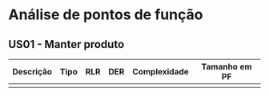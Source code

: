 # Análise de pontos de função

## US01 - Manter produto

| Descrição | Tipo | RLR | DER | Complexidade | Tamanho em PF |
| --------- | ---- | --- | --- | ------------ | ------------- |
|           |      |     |     |              |               |
